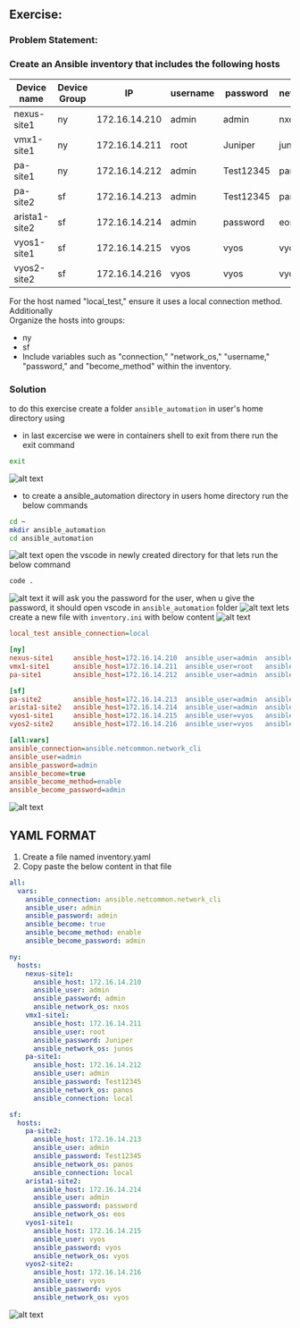 ##  Exercise:
### Problem Statement:
### Create an Ansible inventory that includes the following hosts

| Device name  | Device Group |      IP         | username | password | network_os |
|--------------|--------------|-----------------|----------|----------|------------|
| nexus-site1  | ny           | 172.16.14.210   | admin    | admin    |   nxos     |
| vmx1-site1   | ny           | 172.16.14.211   | root     | Juniper  |   junos    |
| pa-site1     | ny           | 172.16.14.212   | admin    | Test12345|   panos    |
| pa-site2     | sf           | 172.16.14.213   | admin    | Test12345|   panos    |
| arista1-site2| sf           | 172.16.14.214   | admin    | password |   eos      |
| vyos1-site1  | sf           | 172.16.14.215   | vyos     | vyos     |   vyos     |
| vyos2-site2  | sf           | 172.16.14.216   | vyos     | vyos     |   vyos     |


For the host named "local_test," ensure it uses a local connection method. Additionally  
Organize the hosts into groups:

- ny
- sf
- Include variables such as "connection," "network_os," "username," "password," and "become_method" within the inventory.

### Solution
to do this exercise create a folder `ansible_automation` in user's home directory using
- in last excercise we were in containers shell to exit from there run the exit command
```sh
exit
```
![alt text](image.png)
- to create a ansible_automation directory in users home directory run the below commands
```sh
cd ~
mkdir ansible_automation
cd ansible_automation
```
![alt text](image-1.png)
open the vscode in newly created directory for that lets run the below command
```sh
code .
```
![alt text](image-2.png)
it will ask you the password for the user, when u give the password, it should open vscode in `ansible_automation` folder
![alt text](image-3.png)
lets create a new file with `inventory.ini` with below content
![alt text](image-4.png)
```ini
local_test ansible_connection=local

[ny]
nexus-site1     ansible_host=172.16.14.210  ansible_user=admin  ansible_password=admin ansible_network_os=nxos
vmx1-site1      ansible_host=172.16.14.211  ansible_user=root   ansible_password=Juniper ansible_network_os=junos
pa-site1        ansible_host=172.16.14.212  ansible_user=admin  ansible_password=Test12345 ansible_network_os=panos ansible_connection=local

[sf]
pa-site2        ansible_host=172.16.14.213  ansible_user=admin  ansible_password=Test12345 ansible_network_os=panos ansible_connection=local
arista1-site2   ansible_host=172.16.14.214  ansible_user=admin  ansible_password=password ansible_network_os=eos
vyos1-site1     ansible_host=172.16.14.215  ansible_user=vyos   ansible_password=vyos ansible_network_os=vyos
vyos2-site2     ansible_host=172.16.14.216  ansible_user=vyos   ansible_password=vyos ansible_network_os=vyos

[all:vars]
ansible_connection=ansible.netcommon.network_cli
ansible_user=admin
ansible_password=admin
ansible_become=true
ansible_become_method=enable
ansible_become_password=admin

```
![alt text](image-26.png)

## YAML FORMAT

1. Create a file named inventory.yaml
2. Copy paste the below content in that file

```yaml
all:
  vars:
    ansible_connection: ansible.netcommon.network_cli
    ansible_user: admin
    ansible_password: admin
    ansible_become: true
    ansible_become_method: enable
    ansible_become_password: admin

ny:
  hosts:
    nexus-site1:
      ansible_host: 172.16.14.210
      ansible_user: admin
      ansible_password: admin
      ansible_network_os: nxos
    vmx1-site1:
      ansible_host: 172.16.14.211
      ansible_user: root
      ansible_password: Juniper
      ansible_network_os: junos
    pa-site1:
      ansible_host: 172.16.14.212
      ansible_user: admin
      ansible_password: Test12345
      ansible_network_os: panos
      ansible_connection: local

sf:
  hosts:
    pa-site2:
      ansible_host: 172.16.14.213
      ansible_user: admin
      ansible_password: Test12345
      ansible_network_os: panos
      ansible_connection: local
    arista1-site2:
      ansible_host: 172.16.14.214
      ansible_user: admin
      ansible_password: password
      ansible_network_os: eos
    vyos1-site1:
      ansible_host: 172.16.14.215
      ansible_user: vyos
      ansible_password: vyos
      ansible_network_os: vyos
    vyos2-site2:
      ansible_host: 172.16.14.216
      ansible_user: vyos
      ansible_password: vyos
      ansible_network_os: vyos

```
![alt text](image-27.png)